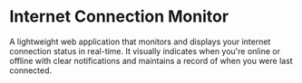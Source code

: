 # Internet Connection Monitor

A lightweight web application that monitors and displays your internet connection status in real-time. It visually indicates when you're online or offline with clear notifications and maintains a record of when you were last connected.

